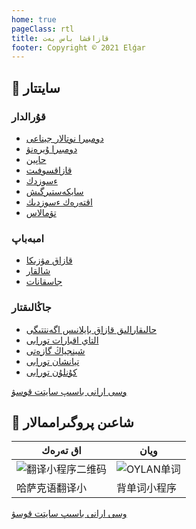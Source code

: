 ```yaml
---
home: true
pageClass: rtl
title: قازاقشا باس بەت
footer: Copyright © 2021 Elǵar
---
```


## 📄 سايتتار 

### قۇرالدار

- [دومبىرا نوتالار جيناعى](https://dombira.art/)
- [دومبىرا ۇيرەنۋ](https://noorty.net/dombra/)
- [حاپين](https://ha-pin.github.io/zh-CN)
- [قازاقسوفىت](https://www.kazakhsoft.com/)
- [ءسوزدك ](https://www.sozdik.net/)
- [سايكەستىرگىش ](https://www.qazlatyn.kz/tote/converter/text)
- [اقتەرەك ءسوزدىك ](http://akterek.com/)
- [تۋمالاس ](https://tumalas.kz/mobi/#/)


### امبەباپ

- [قازاق مۋزىكا ](http://kazamuza.net)
- [شالقار ](http://xalhar.net)
- [جاسقانات ](https://www.jaskanat.com)

### جاڭالىقتار

- [حالىقارالىق قازاق بايلانىس اگەنتتىگى ](https://www.inform.kz/ar)
- [التاي اقبارات تورابى ](http://kazakh.altxw.com/)
- [شينجياڭ گازەتى ](http://kazakh.xjdaily.com/)
- [تيانشان تورابى ](http://kazakh.ts.cn/)
- [كۇنلۇن تورابى](http://kazak.xjkunlun.gov.cn/)

[وسى ارانى باسىپ سايتت قوسۋ ](https://support.qq.com/products/369710)

## 📱 شاعىن پروگىراممالار 

| اق تەرەك                                                                 | ويان                     |
|-----------------------------------|-----------------------------------|
| ![翻译小程序二维码](/ahterek.png) | ![OYLAN单词](/oylan.png) |
| 哈萨克语翻译小                     | 背单词小程序             |

[وسى ارانى باسىپ سايتت قوسۋ ](https://support.qq.com/products/369710)

<Valine/>
